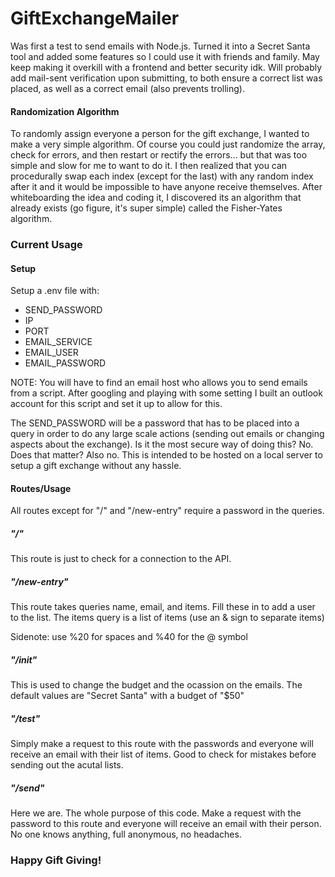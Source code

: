 # GiftExchangeMailer
 Was first a test to send emails with Node.js. Turned it into a Secret Santa tool and added some features so I could use it with friends and family. May keep making it overkill with a frontend and better security idk. Will probably add mail-sent verification upon submitting, to both ensure a correct list was placed, as well as a correct email (also prevents trolling).

 <h4>Randomization Algorithm</h4>
To randomly assign everyone a person for the gift exchange, I wanted to make a very simple algorithm. Of course you could just randomize the array, check for errors, and then restart or rectify the errors... but that was too simple and slow for me to want to do it. I then realized that you can procedurally swap each index (except for the last) with any random index after it and it would be impossible to have anyone receive themselves. After whiteboarding the idea and coding it, I discovered its an algorithm that already exists (go figure, it's super simple) called the Fisher-Yates algorithm.

<h3>Current Usage</h3>
<h4>Setup</h4>
Setup a .env file with:
<ul>
  <li>
  SEND_PASSWORD
 </li>
 <li>
  IP
 </li>
  <li>
  PORT
 </li>
  <li>
  EMAIL_SERVICE
 </li>
  <li>
  EMAIL_USER
 </li>
  <li>
  EMAIL_PASSWORD
 </li>
</ul>

NOTE: You will have to find an email host who allows you to send emails from a script. After googling and playing with some setting I built an outlook account for this script and set it up to allow for this.

The SEND_PASSWORD will be a password that has to be placed into a query in order to do any large scale actions (sending out emails or changing aspects about the exchange). Is it the most secure way of doing this? No. Does that matter? Also no. This is intended to be hosted on a local server to setup a gift exchange without any hassle.

<h4>
 Routes/Usage
</h4>

All routes except for "/" and "/new-entry" require a password in the queries.

<h5>
 "/"
</h5>
 This route is just to check for a connection to the API.
 
<h5>
 "/new-entry"
</h5>
This route takes queries name, email, and items. Fill these in to add a user to the list. The items query is a list of items (use an & sign to separate items)

Sidenote: use %20 for spaces and %40 for the @ symbol

<h5>
 "/init"
</h5>
This is used to change the budget and the ocassion on the emails. The default values are "Secret Santa" with a budget of "$50"

<h5>
 "/test"
</h5>
Simply make a request to this route with the passwords and everyone will receive an email with their list of items. Good to check for mistakes before sending out the acutal lists.

<h5>
 "/send"
</h5>
Here we are. The whole purpose of this code. Make a request with the password to this route and everyone will receive an email with their person. No one knows anything, full anonymous, no headaches.

<h3>Happy Gift Giving!</h3>

